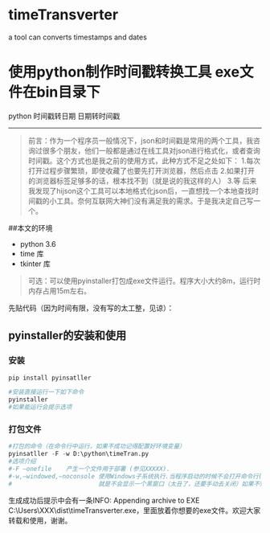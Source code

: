 # timeTransverter
a tool can converts timestamps and dates
# 使用python制作时间戳转换工具 exe文件在bin目录下



python 时间戳转日期 日期转时间戳

---

> 前言：作为一个程序员一般情况下，json和时间戳是常用的两个工具，我咨询过很多个朋友，他们一般都是通过在线工具对json进行格式化，或者查询时间戳。这个方式也是我之前的使用方式，此种方式不足之处如下：
1.每次打开过程步骤繁琐，即使收藏了也要先打开浏览器，然后点击
2.如果打开的浏览器标签足够多的话，根本找不到（就是说的我这样的人）
3.等
后来我发现了hijson这个工具可以本地格式化json后，一直想找一个本地查找时间戳的小工具。奈何互联网大神们没有满足我的需求。于是我决定自己写一个。

##本文的环境

 - python 3.6
 - time 库
 - tkinter 库

 > 可选：可以使用pyinstaller打包成exe文件运行。程序大小大约8m，运行时内存占用15m左右。

先贴代码（因为时间有限，没有写的太工整，见谅）：

## pyinstaller的安装和使用

### 安装

```python
pip install pyinsatller

#安装直接运行一下如下命令
pyinstaller
#如果能运行会提示选项
```

### 打包文件

```python
#打包的命令（在命令行中运行，如果不成功记得配置好环境变量）
pyinsatller -F -w D:\python\timeTran.py 
#选项介绍
#-F –onefile	产生一个文件用于部署 (参见XXXXX).
#-w,–windowed,–noconsole 使用Windows子系统执行.当程序启动的时候不会打开命令行(只对Windows有效) 
#						 就是不会显示一个黑窗口（太丑了，还要手动去关闭）如果不知道什么意思，可以自己去试试

```

生成成功后提示中会有一条INFO: Appending archive to EXE C:\Users\XXX\dist\timeTransverter.exe，里面放着你想要的exe文件。欢迎大家转载和使用，谢谢。
